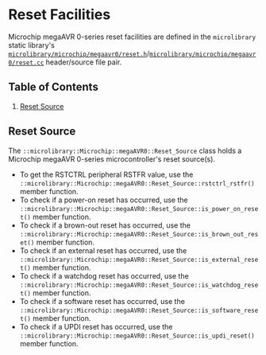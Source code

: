 # Reset Facilities

Microchip megaAVR 0-series reset facilities are defined in the `microlibrary` static
library's
[`microlibrary/microchip/megaavr0/reset.h`](https://github.com/apcountryman/microlibrary/blob/main/libraries/microlibrary/MICROCHIP_MEGAAVR0/ANY/include/microlibrary/microchip/megaavr0/reset.h)/[`microlibrary/microchip/megaavr0/reset.cc`](https://github.com/apcountryman/microlibrary/blob/main/libraries/microlibrary/MICROCHIP_MEGAAVR0/ANY/source/microlibrary/microchip/megaavr0/reset.cc)
header/source file pair.

## Table of Contents

1. [Reset Source](#reset-source)

## Reset Source

The `::microlibrary::Microchip::megaAVR0::Reset_Source` class holds a Microchip megaAVR
0-series microcontroller's reset source(s).
- To get the RSTCTRL peripheral RSTFR value, use the
  `::microlibrary::Microchip::megaAVR0::Reset_Source::rstctrl_rstfr()` member function.
- To check if a power-on reset has occurred, use the
  `::microlibrary::Microchip::megaAVR0::Reset_Source::is_power_on_reset()` member
  function.
- To check if a brown-out reset has occurred, use the
  `::microlibrary::Microchip::megaAVR0::Reset_Source::is_brown_out_reset()` member
  function.
- To check if an external reset has occurred, use the
  `::microlibrary::Microchip::megaAVR0::Reset_Source::is_external_reset()` member
  function.
- To check if a watchdog reset has occurred, use the
  `::microlibrary::Microchip::megaAVR0::Reset_Source::is_watchdog_reset()` member
  function.
- To check if a software reset has occurred, use the
  `::microlibrary::Microchip::megaAVR0::Reset_Source::is_software_reset()` member
  function.
- To check if a UPDI reset has occurred, use the
  `::microlibrary::Microchip::megaAVR0::Reset_Source::is_updi_reset()` member function.
